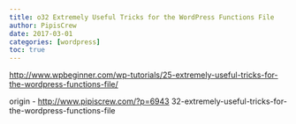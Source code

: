 ```yaml
---
title: o32 Extremely Useful Tricks for the WordPress Functions File
author: PipisCrew
date: 2017-03-01
categories: [wordpress]
toc: true
---
```


http://www.wpbeginner.com/wp-tutorials/25-extremely-useful-tricks-for-the-wordpress-functions-file/

origin - http://www.pipiscrew.com/?p=6943 32-extremely-useful-tricks-for-the-wordpress-functions-file